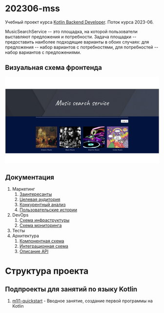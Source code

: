 # 202306-mss

Учебный проект курса
[Kotlin Backend Developer](https://otus.ru/lessons/kotlin/?int_source=courses_catalog&int_term=programming).
Поток курса 2023-06.

MusicSearchService -- это площадка, на которой пользователи выставляют предложения и потребности. Задача
площадки -- предоставить наиболее подходящие варианты в обоих случаях: для предложения -- набор вариантов с
потребностями, для потребностей -- набор вариантов с предложениями.

## Визуальная схема фронтенда

![Макет фронта](imgs/MusicSearchService.png)

## Документация

1. Маркетинг
    1. [Заинтересанты](./docs/01-marketing/01-stakeholders.md)
    2. [Целевая аудитория](./docs/01-marketing/02-target-audience.md)
    3. [Конкурентный анализ](./docs/01-marketing/03-concurrency.md)
    4. [Пользовательские истории](./docs/01-marketing/04-user-stories.md)
2. DevOps
    1. [Схема инфраструктуры](./docs/02-devops/01-infrastruture.md)
    2. [Схема мониторинга](./docs/02-devops/02-monitoring.md)
3. Тесты
4. Архитектура
    1. [Компонентная схема](./docs/04-architecture/01-arch.md)
    2. [Интеграционная схема](./docs/04-architecture/02-integration.md)
    3. [Описание API](./docs/04-architecture/03-api.md)

# Структура проекта

## Подпроекты для занятий по языку Kotlin

1. [m1l1-quickstart](m1l1-quickstart) - Вводное занятие, создание первой программы на Kotlin

[//]: # (6. [m2l2-testing]&#40;m2l2-testing&#41; - Тестирование проекта, TDD, MDD)

[//]: # ()

[//]: # (## Транспортные модели, API)

[//]: # ()

[//]: # (1. [specs]&#40;specs&#41; - описание API в форме OpenAPI-спецификаций)

[//]: # (2. [api-v1-jackson]&#40;api-v1-jackson&#41; - Генерация первой версии транспортных модеелй с)

[//]: # (   Jackson)

[//]: # (4. [common]&#40;common&#41; - модуль с общими классами для модулей проекта. В частности, там)

[//]: # (   располагаются внутренние модели и контекст.)

[//]: # (5. [mappers-v1]&#40;mappers-v1&#41; - Мапер между внутренними моделями и моделями API v1)

[//]: # ()

[//]: # (## Фреймворки и транспорты)

[//]: # ()

[//]: # (1. [app-ktor]&#40;app-ktor&#41; - Приложение на Ktor JVM/Native)

[//]: # (1. [app-rabbit]&#40;app-rabbit&#41; - Микросервис на RabbitMQ)

[//]: # ()

[//]: # (## Модули бизнес-логики)

[//]: # ()

[//]: # (1. [stubs]&#40;stubs&#41; - Стабы для ответов сервиса)

[//]: # (1. [biz]&#40;biz&#41; - Модуль бизнес-логики приложения)

[//]: # ()

[//]: # (## Хранение, репозитории, базы данных)

[//]: # ()

[//]: # (1. [repo-tests]&#40;repo-tests&#41; - Базовые тесты для репозиториев всех баз данных)

[//]: # (2. [repo-inmemory]&#40;repo-inmemory&#41; - Репозиторий на базе кэша в памяти для тестирования)

[//]: # (3. [repo-postgresql]&#40;repo-postgresql&#41; - Репозиторий на базе PostgreSQL)

[//]: # (### Функции &#40;эндпониты&#41;)

[//]: # ()

[//]: # (1. CRUDS &#40;create, read, update, delete, search&#41; для тем &#40;topic&#41;)

[//]: # ()

[//]: # (### Описание сущности topic)

[//]: # ()

[//]: # (1. Info)

[//]: # (    1. Title)

[//]: # (    2. Description)

[//]: # (    3. Owner)

[//]: # (    4. Status)

[//]: # (    5. Song Excerpt)

[//]: # (    6. Answers)

[//]: # (2. TopicId - идентификатор топика)
